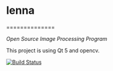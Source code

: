 # lenna
==============

*Open Source Image Processing Program*

This project is using Qt 5 and opencv.

[![Build Status](https://travis-ci.org/FalseCAM/lenna.svg?branch=master)](https://travis-ci.org/FalseCAM/lenna)
